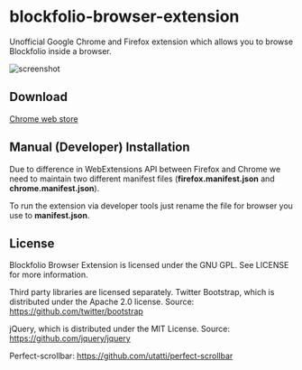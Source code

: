 # blockfolio-browser-extension
Unofficial Google Chrome and Firefox extension which allows you to browse Blockfolio inside a browser.

![screenshot](https://i.imgur.com/0IUuygu.png)

## Download
[Chrome web store](https://chrome.google.com/webstore/detail/blockfolio-chrome-extensi/enfaoeheompklbhoobagnmadoenifaac)

## Manual (Developer) Installation
Due to difference in WebExtensions API between Firefox and Chrome
we need to maintain two different manifest files
(__firefox.manifest.json__ and __chrome.manifest.json__).

To run the extension via developer tools just rename the file
for browser you use to __manifest.json__.


## License
Blockfolio Browser Extension is licensed under the GNU GPL.
See LICENSE for more information.

Third party libraries are licensed separately.
Twitter Bootstrap, which is distributed under the Apache 2.0 license.
Source: https://github.com/twitter/bootstrap

jQuery, which is distributed under the MIT License.
Source: https://github.com/jquery/jquery

Perfect-scrollbar: https://github.com/utatti/perfect-scrollbar